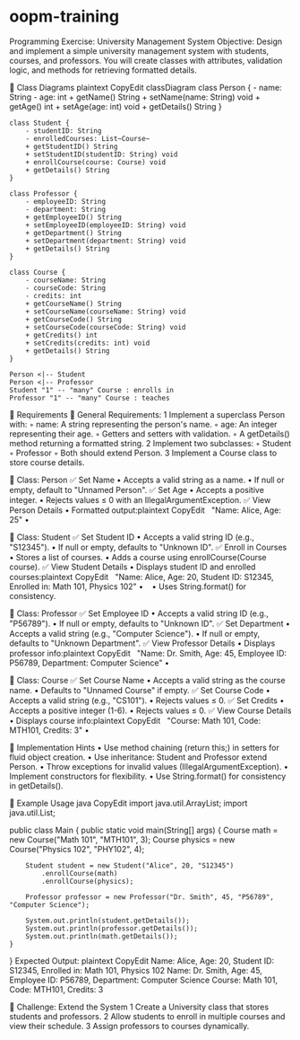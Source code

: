 # oopm-training

Programming Exercise: University Management System
Objective:
Design and implement a simple university management system with students, courses, and professors. You will create classes with attributes, validation logic, and methods for retrieving formatted details.

📌 Class Diagrams
plaintext
CopyEdit
classDiagram
    class Person {
        - name: String
        - age: int
        + getName() String
        + setName(name: String) void
        + getAge() int
        + setAge(age: int) void
        + getDetails() String
    }

    class Student {
        - studentID: String
        - enrolledCourses: List~Course~
        + getStudentID() String
        + setStudentID(studentID: String) void
        + enrollCourse(course: Course) void
        + getDetails() String
    }

    class Professor {
        - employeeID: String
        - department: String
        + getEmployeeID() String
        + setEmployeeID(employeeID: String) void
        + getDepartment() String
        + setDepartment(department: String) void
        + getDetails() String
    }

    class Course {
        - courseName: String
        - courseCode: String
        - credits: int
        + getCourseName() String
        + setCourseName(courseName: String) void
        + getCourseCode() String
        + setCourseCode(courseCode: String) void
        + getCredits() int
        + setCredits(credits: int) void
        + getDetails() String
    }

    Person <|-- Student
    Person <|-- Professor
    Student "1" -- "many" Course : enrolls in
    Professor "1" -- "many" Course : teaches

📌 Requirements
📍 General Requirements:
	1	Implement a superclass Person with:
	◦	name: A string representing the person's name.
	◦	age: An integer representing their age.
	◦	Getters and setters with validation.
	◦	A getDetails() method returning a formatted string.
	2	Implement two subclasses:
	◦	Student
	◦	Professor
	◦	Both should extend Person.
	3	Implement a Course class to store course details.

📍 Class: Person
✅ Set Name
	•	Accepts a valid string as a name.
	•	If null or empty, default to "Unnamed Person".
✅ Set Age
	•	Accepts a positive integer.
	•	Rejects values ≤ 0 with an IllegalArgumentException.
✅ View Person Details
	•	Formatted output:plaintext CopyEdit   "Name: Alice, Age: 25"
	•	  

📍 Class: Student
✅ Set Student ID
	•	Accepts a valid string ID (e.g., "S12345").
	•	If null or empty, defaults to "Unknown ID".
✅ Enroll in Courses
	•	Stores a list of courses.
	•	Adds a course using enrollCourse(Course course).
✅ View Student Details
	•	Displays student ID and enrolled courses:plaintext CopyEdit   "Name: Alice, Age: 20, Student ID: S12345, Enrolled in: Math 101, Physics 102"
	•	  
	•	Uses String.format() for consistency.

📍 Class: Professor
✅ Set Employee ID
	•	Accepts a valid string ID (e.g., "P56789").
	•	If null or empty, defaults to "Unknown ID".
✅ Set Department
	•	Accepts a valid string (e.g., "Computer Science").
	•	If null or empty, defaults to "Unknown Department".
✅ View Professor Details
	•	Displays professor info:plaintext CopyEdit   "Name: Dr. Smith, Age: 45, Employee ID: P56789, Department: Computer Science"
	•	  

📍 Class: Course
✅ Set Course Name
	•	Accepts a valid string as the course name.
	•	Defaults to "Unnamed Course" if empty.
✅ Set Course Code
	•	Accepts a valid string (e.g., "CS101").
	•	Rejects values ≤ 0.
✅ Set Credits
	•	Accepts a positive integer (1-6).
	•	Rejects values ≤ 0.
✅ View Course Details
	•	Displays course info:plaintext CopyEdit   "Course: Math 101, Code: MTH101, Credits: 3"
	•	  

📌 Implementation Hints
	•	Use method chaining (return this;) in setters for fluid object creation.
	•	Use inheritance: Student and Professor extend Person.
	•	Throw exceptions for invalid values (IllegalArgumentException).
	•	Implement constructors for flexibility.
	•	Use String.format() for consistency in getDetails().

📌 Example Usage
java
CopyEdit
import java.util.ArrayList;
import java.util.List;

public class Main {
    public static void main(String[] args) {
        Course math = new Course("Math 101", "MTH101", 3);
        Course physics = new Course("Physics 102", "PHY102", 4);

        Student student = new Student("Alice", 20, "S12345")
            .enrollCourse(math)
            .enrollCourse(physics);

        Professor professor = new Professor("Dr. Smith", 45, "P56789", "Computer Science");

        System.out.println(student.getDetails());
        System.out.println(professor.getDetails());
        System.out.println(math.getDetails());
    }
}
Expected Output:
plaintext
CopyEdit
Name: Alice, Age: 20, Student ID: S12345, Enrolled in: Math 101, Physics 102
Name: Dr. Smith, Age: 45, Employee ID: P56789, Department: Computer Science
Course: Math 101, Code: MTH101, Credits: 3

🚀 Challenge: Extend the System
	1	Create a University class that stores students and professors.
	2	Allow students to enroll in multiple courses and view their schedule.
	3	Assign professors to courses dynamically.
